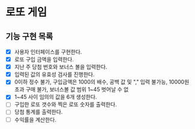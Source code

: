 # 로또 게임

## 기능 구현 목록

- [x] 사용자 인터페이스를 구현한다.
- [x] 로또 구입 금액을 입력한다.
- [x] 지난 주 당첨 번호와 보너스 볼을 입력한다.
- [x] 입력된 값의 유효성 검사를 진행한다. 
- [x] 0이하 정수 불가, 구입금액은 1000의 배수, 공백 값 및 "," 입력 불가능, 10000원 초과 구매 불가, 보너스볼 값 범위 1~45 벗어날 수 없
- [x] 1~45 사이 임의의 값을 6개 생성한다. 
- [ ] 구입한 로또 갯수와 찍은 로또 숫자를 출력한다.
- [ ] 당첨 통계를 출력한다.
- [ ] 수익률을 계산한다.
